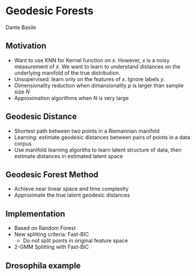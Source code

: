 # Geodesic Forests

Dante Basile

## Motivation
* Want to use KNN for Kernel function on $x$. However, $x$ is a noisy measurement of $\tilde{x}$. We want to learn to understand distances on the underlying manifold of the true distribution.
* Unsupervised: learn only on the features of $x$. Ignore labels $y$.
* Dimensionality reduction when dimansionality $p$ is larger than sample size $N$
* Approximation algorithms when $N$ is very large

## Geodesic Distance
* Shortest path between two points in a Riemannian manifold
* Learning: estimate geodesic distances between pairs of points in a data corpus
* Use manifold learning algoriths to learn latent structure of data, then estimate distances in estimated latent space

## Geodesic Forest Method
* Achieve near linear space and time complexity
* Approximate the true latent geodesic distances

## Implementation
* Based on Random Forest
* New splitting criteria: Fast-BIC
    * Do not split points in original feature space
* 2-GMM Splitting with Fast-BIC

## Drosophila example
